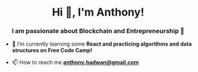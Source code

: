 <h1 align="center">Hi 👋, I'm Anthony!</h1>
<h3 align="center">I am passionate about Blockchain and Entrepreneurship 🚀</h3>

- 🌱 I’m currently learning some **React and practicing algorithms and data structures on Free Code Camp!**

- 📫 How to reach me **anthony.hadwan@gmail.com**

